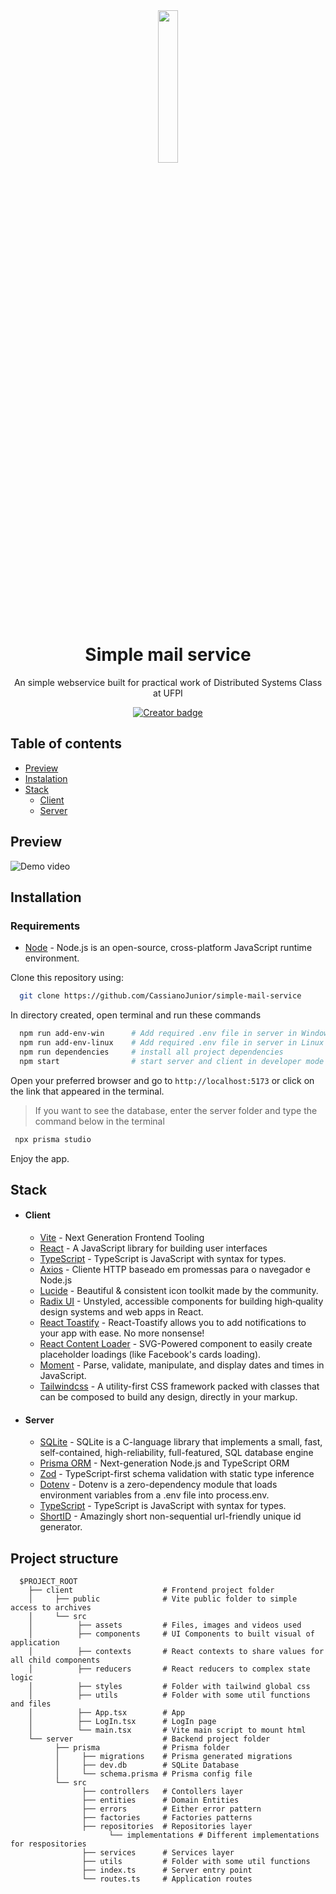 <div align="center">
  <img src="https://raw.githubusercontent.com/gist/CassianoJunior/2c1476ec57e90e894e37075b6e7b6a1d/raw/4e8bdb21f474a57a45c526a1c003189ada14ce68/mail-ios.svg" width="25%" />
</div>

<h1 align="center">Simple mail service</h1>

<p align="center">An simple webservice built for practical work of Distributed Systems Class at UFPI</p>
<p align="center">
  <a href="https://github.com/CassianoJunior"><img src="https://img.shields.io/badge/created%20by-CassianoJunior-4BBAAB" alt="Creator badge" /></a>
</p>

## Table of contents
  
- [Preview](#preview)
- [Instalation](#instalation)
- [Stack](#stack)
  - [Client](#client)
  - [Server](#server)

## Preview

![Demo video](https://gist.githubusercontent.com/CassianoJunior/2c1476ec57e90e894e37075b6e7b6a1d/raw/5988e51e6de35ee1c482236080547ffe2b078091/demo-gif.gif)

## Installation

### Requirements

- [Node](https://nodejs.org) - Node.js is an open-source, cross-platform JavaScript runtime environment.

Clone this repository using:

```bash
  git clone https://github.com/CassianoJunior/simple-mail-service
```

In directory created, open terminal and run these commands

```bash
  npm run add-env-win      # Add required .env file in server in Windows OS
  npm run add-env-linux    # Add required .env file in server in Linux OS
  npm run dependencies     # install all project dependencies
  npm start                # start server and client in developer mode
```

Open your preferred browser and go to ```http://localhost:5173``` or click on the link that appeared in the terminal.

>If you want to see the database, enter the server folder and type the command below in the terminal

```bash
 npx prisma studio
```

Enjoy the app.

## Stack
  
- #### Client
  - [Vite](https://vitejs.dev) - Next Generation Frontend Tooling
  - [React](https://reactjs.org) - A JavaScript library for building user interfaces
  - [TypeScript](https://www.typescriptlang.org) - TypeScript is JavaScript with syntax for types.
  - [Axios](https://axios-http.com) - Cliente HTTP baseado em promessas para o navegador e Node.js
  - [Lucide](https://lucide.dev) - Beautiful & consistent icon toolkit made by the community.
  - [Radix UI](https://www.radix-ui.com) - Unstyled, accessible components for building high‑quality design systems and web apps in React.
  - [React Toastify](https://github.com/fkhadra/react-toastify) - React-Toastify allows you to add notifications to your app with ease. No more nonsense!
  - [React Content Loader](https://github.com/danilowoz/react-content-loader) - SVG-Powered component to easily create placeholder loadings (like Facebook's cards loading).
  - [Moment](https://momentjs.com) - Parse, validate, manipulate,
and display dates and times in JavaScript.
  - [Tailwindcss](https://tailwindcss.com) - A utility-first CSS framework packed with classes that can be composed to build any design, directly in your markup.

- #### Server

  - [SQLite](https://www.sqlite.org/index.html) - SQLite is a C-language library that implements a small, fast, self-contained, high-reliability, full-featured, SQL database engine
  - [Prisma ORM](https://www.prisma.io) - Next-generation Node.js and TypeScript ORM
  - [Zod](https://github.com/colinhacks/zod) - TypeScript-first schema validation with static type inference
  - [Dotenv](https://github.com/motdotla/dotenv) - Dotenv is a zero-dependency module that loads environment variables from a .env file into process.env.
  - [TypeScript](https://www.typescriptlang.org) - TypeScript is JavaScript with syntax for types.
  - [ShortID](https://www.npmjs.com/package/shortid) - Amazingly short non-sequential url-friendly unique id generator.

## Project structure

```
  $PROJECT_ROOT
    ├── client                    # Frontend project folder
    │     ├── public              # Vite public folder to simple access to archives
    │     └── src              
    │          ├── assets         # Files, images and videos used
    │          ├── components     # UI Components to built visual of application
    │          ├── contexts       # React contexts to share values for all child components
    │          ├── reducers       # React reducers to complex state logic
    │          ├── styles         # Folder with tailwind global css 
    │          ├── utils          # Folder with some util functions and files
    │          ├── App.tsx        # App
    │          ├── LogIn.tsx      # LogIn page
    │          └── main.tsx       # Vite main script to mount html
    └── server                    # Backend project folder
          ├── prisma              # Prisma folder
          │     ├── migrations    # Prisma generated migrations
          │     ├── dev.db        # SQLite Database
          │     └── schema.prisma # Prisma config file
          └── src
                ├── controllers   # Contollers layer
                ├── entities      # Domain Entities
                ├── errors        # Either error pattern
                ├── factories     # Factories patterns
                ├── repositories  # Repositories layer 
                      └── implementations # Different implementations for respositories
                ├── services      # Services layer
                ├── utils         # Folder with some util functions 
                ├── index.ts      # Server entry point
                └── routes.ts     # Application routes
```
